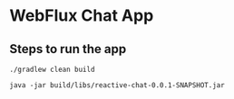 # WebFlux Chat App

## Steps to run the app

`./gradlew clean build`

`java -jar build/libs/reactive-chat-0.0.1-SNAPSHOT.jar`
